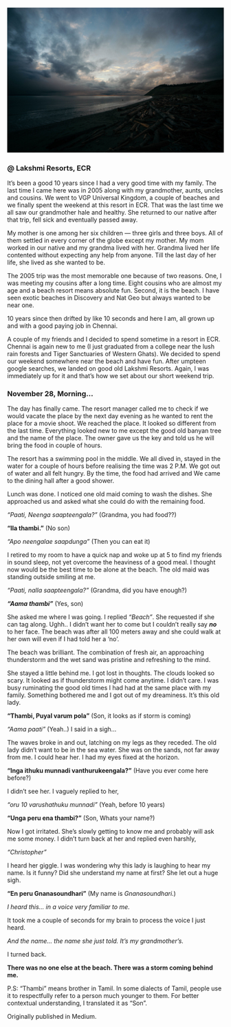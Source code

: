![alt sea_shore](../assets/images/sea_shore.jpeg)

### @ Lakshmi Resorts, ECR

It’s been a good 10 years since I had a very good time with my family. The last time I came here was in 2005 along with my grandmother, aunts, uncles and cousins. We went to VGP Universal Kingdom, a couple of beaches and we finally spent the weekend at this resort in ECR. That was the last time we all saw our grandmother hale and healthy. She returned to our native after that trip, fell sick and eventually passed away.

My mother is one among her six children — three girls and three boys. All of them settled in every corner of the globe except my mother. My mom worked in our native and my grandma lived with her. Grandma lived her life contented without expecting any help from anyone. Till the last day of her life, she lived as she wanted to be.

The 2005 trip was the most memorable one because of two reasons. One, I was meeting my cousins after a long time. Eight cousins who are almost my age and a beach resort means absolute fun. Second, it is the beach. I have seen exotic beaches in Discovery and Nat Geo but always wanted to be near one.

10 years since then drifted by like 10 seconds and here I am, all grown up and with a good paying job in Chennai.

A couple of my friends and I decided to spend sometime in a resort in ECR. Chennai is again new to me (I just graduated from a college near the lush rain forests and Tiger Sanctuaries of Western Ghats). We decided to spend our weekend somewhere near the beach and have fun. After umpteen google searches, we landed on good old Lakshmi Resorts. Again, I was immediately up for it and that’s how we set about our short weekend trip.

### November 28, Morning…

The day has finally came. The resort manager called me to check if we would vacate the place by the next day evening as he wanted to rent the place for a movie shoot. We reached the place. It looked so different from the last time. Everything looked new to me except the good old banyan tree and the name of the place. The owner gave us the key and told us he will bring the food in couple of hours.

The resort has a swimming pool in the middle. We all dived in, stayed in the water for a couple of hours before realising the time was 2 P.M. We got out of water and all felt hungry. By the time, the food had arrived and We came to the dining hall after a good shower.

Lunch was done. I noticed one old maid coming to wash the dishes. She approached us and asked what she could do with the remaining food.

*“Paati, Neenga saapteengala?”* (Grandma, you had food??)

**“Ila thambi.”** (No son)

*“Apo neengalae saapdunga”* (Then you can eat it)

I retired to my room to have a quick nap and woke up at 5 to find my friends in sound sleep, not yet overcome the heaviness of a good meal. I thought now would be the best time to be alone at the beach. The old maid was standing outside smiling at me.

*“Paati, nalla saapteengala?”* (Grandma, did you have enough?)

***“Aama thambi”*** (Yes, son)

She asked me where I was going. I replied *“Beach”*. She requested if she can tag along. Ughh.. I didn’t want her to come but I couldn’t really say ***no*** to her face. The beach was after all 100 meters away and she could walk at her own will even if I had told her a ‘no’.

The beach was brilliant. The combination of fresh air, an approaching thunderstorm and the wet sand was pristine and refreshing to the mind.

She stayed a little behind me. I got lost in thoughts. The clouds looked so scary. It looked as if thunderstorm might come anytime. I didn’t care. I was busy ruminating the good old times I had had at the same place with my family. Something bothered me and I got out of my dreaminess. It’s this old lady.

**“Thambi, Puyal varum pola”** (Son, it looks as if storm is coming)

*“Aama paati”* (Yeah..) I said in a sigh…

The waves broke in and out, latching on my legs as they receded. The old lady didn’t want to be in the sea water. She was on the sands, not far away from me. I could hear her. I had my eyes fixed at the horizon.

**“Inga ithuku munnadi vanthurukeengala?”** (Have you ever come here before?)

I didn’t see her. I vaguely replied to her,

*“oru 10 varushathuku munnadi”* (Yeah, before 10 years)

**“Unga peru ena thambi?”** (Son, Whats your name?)

Now I got irritated. She’s slowly getting to know me and probably will ask me some money. I didn’t turn back at her and replied even harshly,

*“Christopher”*

I heard her giggle. I was wondering why this lady is laughing to hear my name. Is it funny? Did she understand my name at first? She let out a huge sigh.

**“En peru Gnanasoundhari”** (My name is *Gnanasoundhari.*)

*I heard this… in a voice very familiar to me.*

It took me a couple of seconds for my brain to process the voice I just heard.

*And the name… the name she just told. It’s my grandmother’s.*

I turned back.

**There was no one else at the beach. There was a storm coming behind me.**

P.S: “Thambi” means brother in Tamil. In some dialects of Tamil, people use it to respectfully refer to a person much younger to them. For better contextual understanding, I translated it as “Son”.


Originally published in Medium.